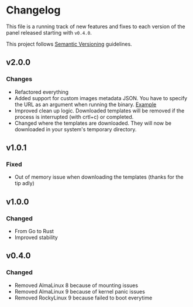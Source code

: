 # Changelog

This file is a running track of new features and fixes to each version of the panel released starting with `v0.4.0`.

This project follows [Semantic Versioning](http://semver.org) guidelines.

## v2.0.0

### Changes

- Refactored everything
- Added support for custom images metadata JSON. You have to specify the URL as an argument when running the
  binary. [Example](https://images.cdn.convoypanel.com/images.json)
- Improved clean up logic. Downloaded templates will be removed if the process is interrupted (with crtl+c) or
  completed.
- Changed where the templates are downloaded. They will now be downloaded in your system's temporary directory.

## v1.0.1

### Fixed

- Out of memory issue when downloading the templates (thanks for the tip adly)

## v1.0.0

### Changed

- From Go to Rust
- Improved stability

## v0.4.0

### Changed

- Removed AlmaLinux 8 because of mounting issues
- Removed AlmaLinux 9 because of kernel panic issues
- Removed RockyLinux 9 because failed to boot everytime
